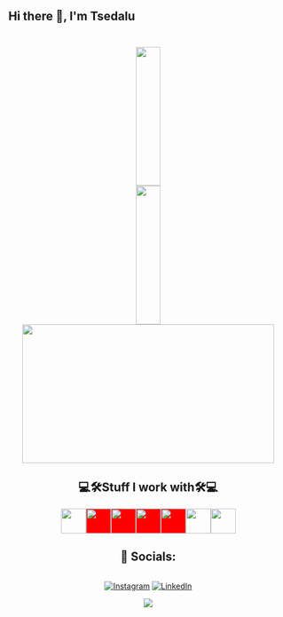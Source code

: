 ## Hi there 👋, I'm Tsedalu
<div style="display: flex; justify-content: center; align-items: center; flex-direction: column; gap:2%;  padding:5%;">
 <div>
    <img align="center" src="https://github-readme-stats.vercel.app/api?username=Tsedexashu08&show_icons=true&theme=github_dark&&rank_icon=github" height=250px width=100%
>
    <img align="center" src="https://github-readme-stats.vercel.app/api/top-langs/?username=Tsedexashu08&langs_count=10&layout=compact&&theme=github_dark" height=250px width=100%
>
 </div>


<img src="https://github-readme-streak-stats-eight.vercel.app?user=Tsedexashu08&theme=highcontrast" height=250px width=100%>

<h2 align="center">💻🛠️Stuff I work with🛠️💻</h2>

<div align="center"  style="display: flex; justify-content: space-between; margin-left: '15px' ">


  <img height="45rem" width="45rem" src="https://cdn.worldvectorlogo.com/logos/c--4.svg" />
  <img height="45rem" width="45rem" style="background-color:red;" src="https://cdn.worldvectorlogo.com/logos/c.svg" />
  <img height="45rem" width="45rem" style="background-color:red;" src="https://cdn.worldvectorlogo.com/logos/javascript-1.svg" />
  <img height="45rem" width="45rem" style="background-color:red;" src="https://cdn.worldvectorlogo.com/logos/laravel-2.svg" />
  <img height="45rem" width="45rem" style="background-color:red;" src="https://cdn.worldvectorlogo.com/logos/html-1.svg" />
  <img height="45rem" width="45rem" src="https://upload.wikimedia.org/wikipedia/commons/thumb/2/27/PHP-logo.svg/1067px-PHP-logo.svg.png?20180502235434" />
   <img height="45rem" width="45rem" src="https://cdn.worldvectorlogo.com/logos/react-2.svg" />

</div>

## 📱 Socials:
[![Instagram](https://img.shields.io/badge/Instagram-%23E4405F.svg?logo=Instagram&logoColor=white)](https://instagram.com/TsedaluAshenafi) [![LinkedIn](https://img.shields.io/badge/LinkedIn-%230077B5.svg?logo=linkedin&logoColor=white)](https://linkedin.com/in/tsedalu-ashenafi-6a9a71201)


<img src="https://visitcount.itsvg.in/api?id=TsedexAshu08&icon=5&color=0">

</div>
